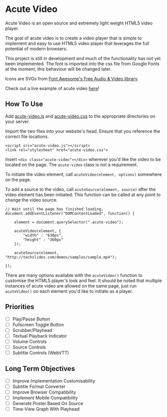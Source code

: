 # Acute Video
Acute Video is an open source and extremely light weight HTML5 video player. 

The goal of acute video is to create a video player that is simple to implement and easy to use HTML5 video player that leverages the full potential of modern browsers.

This project is still in development and much of the functionality has not yet been implemented. The font is imported into the css file from Google Fonts at the moment, this behaviour will be changed later.

Icons are SVGs from [Font Awesome's Free Audio & Video library](https://fontawesome.com/icons?d=gallery&c=audio-video&m=free).

Check out a live example of acute video [here](https://zeiworld.net/acute-video/)!

## How To Use
Add [acute-video.js](https://github.com/Zei33/acute-video/blob/master/acute-video.js) and [acute-video.css](https://github.com/Zei33/acute-video/blob/master/acute-video.css) to the appropriate directories on your server.

Import the two files into your website's head. Ensure that you reference the correct file locations.
```
<script src="acute-video.js"></script>
<link rel="stylesheet" href="acute-video.css">
```

Insert `<div class="acute-video"></div>` wherever you'd like the video to be located on the page. The `acute-video` class is not a requirement.

To initiate the video element, call `acuteVideo(element, options)` somewhere on the page.

To add a source to the video, call `acuteSource(element, source)` after the video element has been initiated. This function can be called at any point to change the video source.

```
// Wait until the page has finished loading.
document.addEventListener("DOMContentLoaded", function() {
	
	element = document.querySelector(".acute-video");

	acuteVideo(element, {
		"width" : "630px",
		"height" : "360px"
	});

	acuteSource(element, "http://techslides.com/demos/samples/sample.mp4");

});
```

There are many options available with the `acuteVideo()` function to customise the HTML5 player's look and feel. It should be noted that multiple instances of acute video are allowed on the same page, just run `acuteVideo()` on each element you'd like to initiate as a player.

## Priorities

- [ ] Play/Pause Button
- [ ] Fullscreen Toggle Button
- [ ] Scrubber/Playhead
- [ ] Textual Playback Indicator
- [ ] Volume Controls
- [ ] Source Controls
- [ ] Subtitle Controls (WebVTT)

## Long Term Objectives

- [ ] Improve Implementation Customisability
- [ ] Subtitle Format Converter
- [ ] Improve Browser Compatibility
- [ ] Implement Mobile Compatibility
- [ ] Generate Poster Based On Source
- [ ] Time-View Graph With Playhead
